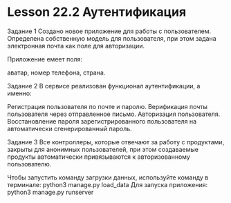 # Lesson 22.2 Аутентификация

Задание 1
Создано новое приложение для работы с пользователем. 
Определена собственную модель для пользователя, при этом задана электронная почта как поле для авторизации.

Приложение емеет поля:

аватар,
номер телефона,
страна.


Задание 2
В сервисе реализован функционал аутентификации, а именно:

Регистрация пользователя по почте и паролю.
Верификация почты пользователя через отправленное письмо.
Авторизация пользователя.
Восстановление пароля зарегистрированного пользователя на автоматически сгенерированный пароль.

Задание 3
Все контроллеры, которые отвечают за работу с продуктами, закрыты для анонимных пользователей, 
при этом создаваемые продукты автоматически привязываются к авторизованному пользователю.

Чтобы запустить команду загрузки данных, используйте команду в терминале: python3 manage.py load_data 
Для запуска приложения: python3 manage.py runserver
